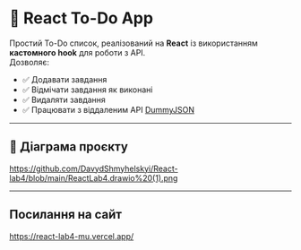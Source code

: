 # 📝 React To-Do App  

Простий To-Do список, реалізований на **React** із використанням **кастомного hook** для роботи з API.  
Дозволяє:  
- ✅ Додавати завдання  
- ✅ Відмічати завдання як виконані  
- ✅ Видаляти завдання  
- ✅ Працювати з віддаленим API [DummyJSON](https://dummyjson.com)  

---

## 📂 Діаграма проєкту

https://github.com/DavydShmyhelskyi/React-lab4/blob/main/ReactLab4.drawio%20(1).png

---
## Посилання на сайт
https://react-lab4-mu.vercel.app/
